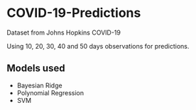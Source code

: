 # COVID-19-Predictions

Dataset from Johns Hopkins COVID-19

Using 10, 20, 30, 40 and 50 days observations for predictions.

## Models used

- Bayesian Ridge
- Polynomial Regression
- SVM


